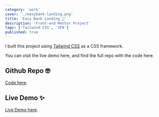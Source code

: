 ```yaml
---
category: 'work'
cover: './easybank-landing.png'
title: 'Easy Bank Landing 🏦'
description: 'Front-end Mentor Project'
tags: ['Tailwind CSS', 'SPA']
published: true
---
```


I built this project using [Tailwind CSS](https://tailwindcss.com/) as a CSS framework.

You can visit the live demo here, and find the full repo with the code here.

## Github Repo 🤓

[Code here](https://github.com/vale-c/easybank-landing).

## Live Demo ✨

[Live Demo here](https://easybank-landing.now.sh/).
